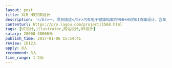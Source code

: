 ```yaml
---                
layout: post       
title: XLB H5页面设计           
description: '</br>一、项目描述</br>汽车电子健康档案的WEB+H5的UI页面设计，含车主端（H5）,企业端（WEB），监管端（WEB+H5）。</br>二、主要功能</br>车主绑定车辆、评价、投诉、查看热点事件</br>企业端上传数据、查询数据、处理投诉、查看热点事件</br>监管端统计、分析、发布信息</br></br>需要简约的设计风格</br></br>三、可参考产品</br>暂无，有原型图参考</br></br>四、人员要求</br>有3年以上UI设计工作经验</br>良好的沟通能力</br>团队必须在广州</br>'     
contenturl: https://pro.lagou.com/project/1568.html      
tags: [UI设计,illustrator,网站设计,H5设计]            
salary: 20000-30000元          
publish_time: 2017-01-06 15:54:41         
review: 1612人                   
apply: 8人                   
recommend: 3人                   
time_range: 1-2周              
---                 
```

